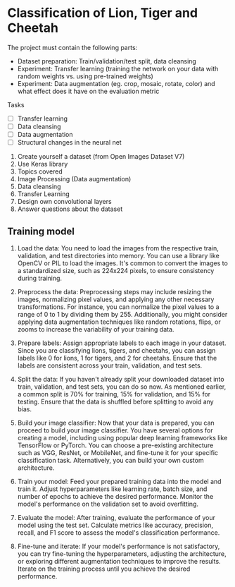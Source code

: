 # Classification of Lion, Tiger and Cheetah

The project must contain the following parts:

- Dataset preparation: Train/validation/test split, data cleansing
- Experiment: Transfer learning (training the network on your data with random weights vs. using pre-trained weights)
- Experiment: Data augmentation (eg. crop, mosaic, rotate, color) and what effect does it have on the evaluation metric

Tasks
- [ ] Transfer learning
- [ ] Data cleansing
- [ ] Data augmentation
- [ ] Structural changes in the neural net

1. Create yourself a dataset (from Open Images Dataset V7)
2. Use Keras library
3. Topics covered
4. Image Processing (Data augmentation)
5. Data cleansing
6. Transfer Learning
7. Design own convolutional layers
8. Answer questions about the dataset


## Training model

1. Load the data: You need to load the images from the respective train, validation, and test directories into memory. You can use a library like OpenCV or PIL to load the images. It's common to convert the images to a standardized size, such as 224x224 pixels, to ensure consistency during training.

2. Preprocess the data: Preprocessing steps may include resizing the images, normalizing pixel values, and applying any other necessary transformations. For instance, you can normalize the pixel values to a range of 0 to 1 by dividing them by 255. Additionally, you might consider applying data augmentation techniques like random rotations, flips, or zooms to increase the variability of your training data.

3. Prepare labels: Assign appropriate labels to each image in your dataset. Since you are classifying lions, tigers, and cheetahs, you can assign labels like 0 for lions, 1 for tigers, and 2 for cheetahs. Ensure that the labels are consistent across your train, validation, and test sets.

4. Split the data: If you haven't already split your downloaded dataset into train, validation, and test sets, you can do so now. As mentioned earlier, a common split is 70% for training, 15% for validation, and 15% for testing. Ensure that the data is shuffled before splitting to avoid any bias.

5. Build your image classifier: Now that your data is prepared, you can proceed to build your image classifier. You have several options for creating a model, including using popular deep learning frameworks like TensorFlow or PyTorch. You can choose a pre-existing architecture such as VGG, ResNet, or MobileNet, and fine-tune it for your specific classification task. Alternatively, you can build your own custom architecture.

6. Train your model: Feed your prepared training data into the model and train it. Adjust hyperparameters like learning rate, batch size, and number of epochs to achieve the desired performance. Monitor the model's performance on the validation set to avoid overfitting.

7. Evaluate the model: After training, evaluate the performance of your model using the test set. Calculate metrics like accuracy, precision, recall, and F1 score to assess the model's classification performance.

8. Fine-tune and iterate: If your model's performance is not satisfactory, you can try fine-tuning the hyperparameters, adjusting the architecture, or exploring different augmentation techniques to improve the results. Iterate on the training process until you achieve the desired performance.

